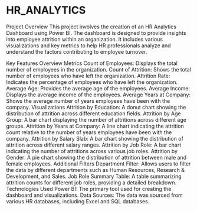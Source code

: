 # HR_ANALYTICS


Project Overview
This project involves the creation of an HR Analytics Dashboard using Power BI. The dashboard is designed to provide insights into employee attrition within an organization. It includes various visualizations and key metrics to help HR professionals analyze and understand the factors contributing to employee turnover.

Key Features
Overview Metrics
Count of Employees: Displays the total number of employees in the organization.
Count of Attrition: Shows the total number of employees who have left the organization.
Attrition Rate: Indicates the percentage of employees who have left the organization.
Average Age: Provides the average age of the employees.
Average Income: Displays the average income of the employees.
Average Years at Company: Shows the average number of years employees have been with the company.
Visualizations
Attrition by Education: A donut chart showing the distribution of attrition across different education fields.
Attrition by Age Group: A bar chart displaying the number of attritions across different age groups.
Attrition by Years at Company: A line chart indicating the attrition count relative to the number of years employees have been with the company.
Attrition by Salary Slab: A bar chart showing the distribution of attrition across different salary ranges.
Attrition by Job Role: A bar chart indicating the number of attritions across various job roles.
Attrition by Gender: A pie chart showing the distribution of attrition between male and female employees.
Additional Filters
Department Filter: Allows users to filter the data by different departments such as Human Resources, Research & Development, and Sales.
Job Role Summary Table: A table summarizing attrition counts for different job roles, providing a detailed breakdown.
Technologies Used
Power BI: The primary tool used for creating the dashboard and visualizations.
Data Sources: The data was sourced from various HR databases, including Excel and SQL databases.
